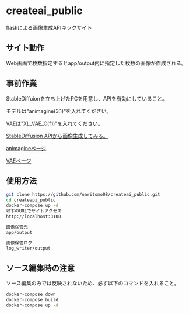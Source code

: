 # createai_public

flaskによる画像生成APIキックサイト

## サイト動作

Web画面で枚数指定するとapp/output内に指定した枚数の画像が作成される。

## 事前作業

StableDiffuionを立ち上げたPCを用意し、APIを有効にしていること。

モデルは"animagine(3.1)"を入れてください。

VAEは"XL_VAE_C(f1)"を入れてください。

[StableDiffusion APIから画像生成してみる。](https://qiita.com/naritomo08/items/c521f1b338489bdf9ee8)

[animagineページ](https://civitai.com/models/260267/animagine-xl-v31)

[VAEページ](https://civitai.com/models/152040/xlvaec)

## 使用方法

```bash
git clone https://github.com/naritomo08/createai_public.git
cd createapi_public
docker-compose up -d
以下のURLでサイトアクセス
http://localhost:3100

画像保管先
app/output

画像保管ログ
log_writer/output
```

## ソース編集時の注意

ソース編集のみでは反映されないため、必ず以下のコマンドを入れること。

```bash
docker-compose down
docker-compose build
docker-compose up -d
```
